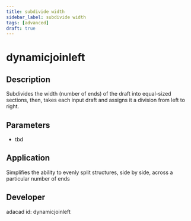 ```yaml
---
title: subdivide width
sidebar_label: subdivide width
tags: [advanced]
draft: true
---
```

# dynamicjoinleft
<!--![file](./img/dynamicjoinleft.png)-->

## Description
Subdivides the width (number of ends) of the draft into equal-sized sections, then, takes each input draft and assigns it a division from left to right.

## Parameters
- tbd

## Application
Simplifies the ability to evenly split structures, side by side, across a particular number of ends
## Developer
adacad id: dynamicjoinleft
